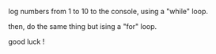log numbers from 1 to 10 to the console, using a "while" loop.

then, do the same thing but ising a "for" loop.

good luck !

